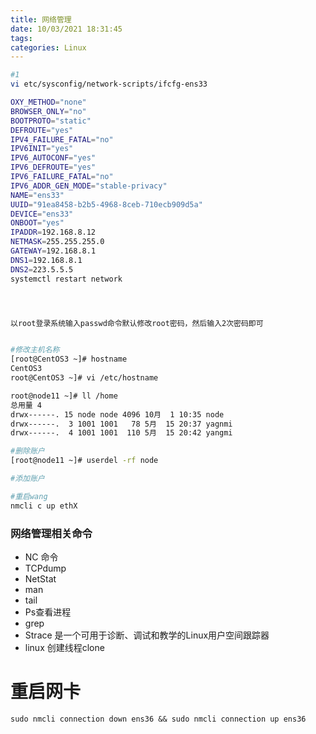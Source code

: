 ```yaml
---
title: 网络管理
date: 10/03/2021 18:31:45
tags: 
categories: Linux
---
```



```bash
#1
vi etc/sysconfig/network-scripts/ifcfg-ens33 

OXY_METHOD="none"
BROWSER_ONLY="no"
BOOTPROTO="static"
DEFROUTE="yes"
IPV4_FAILURE_FATAL="no"
IPV6INIT="yes"
IPV6_AUTOCONF="yes"
IPV6_DEFROUTE="yes"
IPV6_FAILURE_FATAL="no"
IPV6_ADDR_GEN_MODE="stable-privacy"
NAME="ens33"
UUID="91ea8458-b2b5-4968-8ceb-710ecb909d5a"
DEVICE="ens33"
ONBOOT="yes"
IPADDR=192.168.8.12
NETMASK=255.255.255.0
GATEWAY=192.168.8.1
DNS1=192.168.8.1
DNS2=223.5.5.5
systemctl restart network




以root登录系统输入passwd命令默认修改root密码，然后输入2次密码即可


#修改主机名称
[root@CentOS3 ~]# hostname
CentOS3
root@CentOS3 ~]# vi /etc/hostname 

root@node11 ~]# ll /home
总用量 4
drwx------. 15 node node 4096 10月  1 10:35 node
drwx------.  3 1001 1001   78 5月  15 20:37 yagnmi
drwx------.  4 1001 1001  110 5月  15 20:42 yangmi

#删除账户
[root@node11 ~]# userdel -rf node

#添加账户

#重启wang
nmcli c up ethX

```

### 网络管理相关命令

- NC 命令
- TCPdump
- NetStat 
- man
- tail
- Ps查看进程
- grep
- Strace 是一个可用于诊断、调试和教学的Linux用户空间跟踪器
- linux 创建线程clone



# 重启网卡

```
sudo nmcli connection down ens36 && sudo nmcli connection up ens36
```

